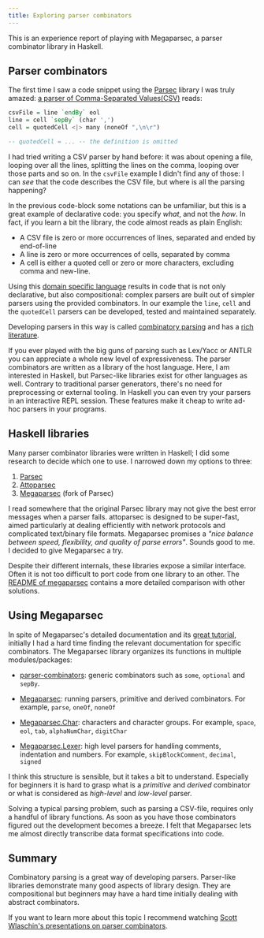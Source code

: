 ```yaml
---
title: Exploring parser combinators
---
```


This is an experience report of playing with Megaparsec, a parser combinator library in Haskell.

## Parser combinators

The first time I saw a code snippet using the [Parsec][Parsec] library I was truly amazed: [a parser of Comma-Separated Values(CSV)](http://book.realworldhaskell.org/read/using-parsec.html) reads:

``` haskell
csvFile = line `endBy` eol
line = cell `sepBy` (char ',')
cell = quotedCell <|> many (noneOf ",\n\r")

-- quotedCell = ... -- the definition is omitted
```

I had tried writing a CSV parser by hand before: it was about opening a file, looping over all the lines, splitting the lines on the comma, looping over those parts and so on.  In the `csvFile` example I didn't find any of those:  I can _see_ that the code describes the CSV file, but where is all the parsing happening?

In the previous code-block some notations can be unfamiliar, but this is a great example of declarative code: you specify _what_, and not the _how_.  In fact, if you learn a bit the library, the code almost reads as plain English:

* A CSV file is zero or more occurrences of lines, separated and ended by end-of-line
* A line is zero or more occurrences of cells, separated by comma
* A cell is either a quoted cell or zero or more characters, excluding comma and new-line.

Using this [domain specific language][DSL] results in code that is not only declarative, but also compositional: complex parsers are built out of simpler parsers using the provided combinators.  In our example the `line`, `cell` and the `quotedCell` parsers can be developed, tested and maintained separately.

Developing parsers in this way is called [combinatory parsing][WikiParserCombinator] and has a [rich literature][MonParsing].

If you ever played with the big guns of parsing such as Lex/Yacc or ANTLR you can appreciate a whole new level of expressiveness.  The parser combinators are written as a library of the host language. Here, I am interested in Haskell, but Parsec-like libraries exist for other languages as well.  Contrary to traditional parser generators, there's no need for preprocessing or external tooling. In Haskell you can even try your parsers in an interactive REPL session.  These features make it cheap to write ad-hoc parsers in your programs.


## Haskell libraries

Many parser combinator libraries were written in Haskell; I did some research to decide which one to use.  I narrowed down my options to three:

1. [Parsec]( https://hackage.haskell.org/package/parsec)
2. [Attoparsec](https://hackage.haskell.org/package/attoparsec)
3. [Megaparsec](https://hackage.haskell.org/package/megaparsec) (fork of Parsec)

I read somewhere that the original Parsec library may not give the best error messages when a parser fails.  attoparsec is designed to be super-fast, aimed particularly at dealing efficiently with network protocols and complicated text/binary file formats.  Megaparsec promises a _"nice balance between speed, flexibility, and quality of parse errors"_.  Sounds good to me.  I decided to give Megaparsec a try.

Despite their different internals, these libraries expose a similar interface.  Often it is not too difficult to port code from one library to an other.  The [README of megaparsec](https://github.com/mrkkrp/megaparsec#comparison-with-other-solutions) contains a more detailed comparison with other solutions.


## Using Megaparsec

In spite of  Megaparsec's detailed documentation and its [great tutorial](https://markkarpov.com/megaparsec/megaparsec.html),
initially I had a hard time finding the relevant documentation for specific combinators.  The Megaparsec library organizes its functions in multiple modules/packages:

* [parser-combinators][ParserCombinators]: generic combinators such as
  `some`, `optional` and `sepBy`.

* [Megaparsec][Megaparsec]: running parsers, primitive and derived combinators.  For example, `parse`, `oneOf`, `noneOf`

* [Megaparsec.Char][MegaparsecChar]: characters and character groups.
  For example, `space`, `eol`, `tab`, `alphaNumChar`, `digitChar`

* [Megaparsec.Lexer][MegaparsecLexer]: high level parsers for handling
  comments, indentation and numbers. For example, `skipBlockComment`, `decimal`, `signed`

I think this structure is sensible, but it takes a bit to understand.  Especially for beginners it is hard to grasp what is a _primitive_ and _derived_ combinator or what is considered as _high-level_ and _low-level_ parser.

Solving a typical parsing problem, such as parsing a CSV-file, requires only a handful of library functions.  As soon as you have those combinators figured out the development becomes a breeze.  I felt that Megaparsec lets me almost directly transcribe data format specifications into code.


## Summary

Combinatory parsing is a great way of developing parsers.  Parser-like libraries demonstrate many good aspects of library design.  They are compositional but beginners may have a hard time initially dealing with abstract combinators.

If you want to learn more about this topic I recommend watching [Scott Wlaschin's presentations on parser combinators][WlaschinNDC2017].

[Parsec]: https://wiki.haskell.org/Parsec
[DSL]: https://www.youtube.com/watch?v=8k_SU1t50M8
[WikiParserCombinator]: https://en.wikipedia.org/wiki/Parser_combinator
[MonParsing]: http://www.cs.nott.ac.uk/~pszgmh/monparsing.pdf
[ParserCombinators]: https://hackage.haskell.org/package/parser-combinators
[Megaparsec]: https://hackage.haskell.org/package/megaparsec-7.0.4/docs/Text-Megaparsec.html
[MegaparsecChar]: https://hackage.haskell.org/package/megaparsec-7.0.4/docs/Text-Megaparsec-Char.html
[MegaparsecLexer]: https://hackage.haskell.org/package/megaparsec-7.0.4/docs/Text-Megaparsec-Char-Lexer.html
[WlaschinNDC2017]: https://www.youtube.com/watch?v=RDalzi7mhdY
